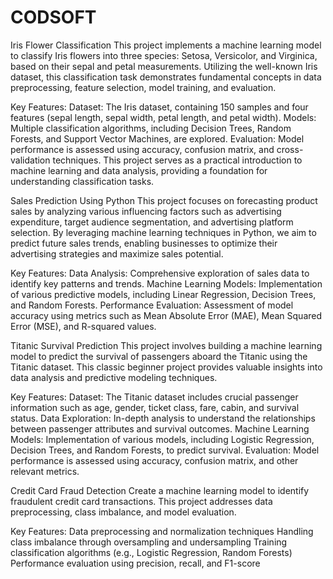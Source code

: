 # CODSOFT 
Iris Flower Classification
This project implements a machine learning model to classify Iris flowers into three species: Setosa, Versicolor, and Virginica, based on their sepal and petal measurements. Utilizing the well-known Iris dataset, this classification task demonstrates fundamental concepts in data preprocessing, feature selection, model training, and evaluation.

Key Features:
Dataset: The Iris dataset, containing 150 samples and four features (sepal length, sepal width, petal length, and petal width).
Models: Multiple classification algorithms, including Decision Trees, Random Forests, and Support Vector Machines, are explored.
Evaluation: Model performance is assessed using accuracy, confusion matrix, and cross-validation techniques.
This project serves as a practical introduction to machine learning and data analysis, providing a foundation for understanding classification tasks.



Sales Prediction Using Python
This project focuses on forecasting product sales by analyzing various influencing factors such as advertising expenditure, target audience segmentation, and advertising platform selection. By leveraging machine learning techniques in Python, we aim to predict future sales trends, enabling businesses to optimize their advertising strategies and maximize sales potential.

Key Features:
Data Analysis: Comprehensive exploration of sales data to identify key patterns and trends.
Machine Learning Models: Implementation of various predictive models, including Linear Regression, Decision Trees, and Random Forests.
Performance Evaluation: Assessment of model accuracy using metrics such as Mean Absolute Error (MAE), Mean Squared Error (MSE), and R-squared values.



Titanic Survival Prediction
This project involves building a machine learning model to predict the survival of passengers aboard the Titanic using the Titanic dataset. This classic beginner project provides valuable insights into data analysis and predictive modeling techniques.

Key Features:
Dataset: The Titanic dataset includes crucial passenger information such as age, gender, ticket class, fare, cabin, and survival status.
Data Exploration: In-depth analysis to understand the relationships between passenger attributes and survival outcomes.
Machine Learning Models: Implementation of various models, including Logistic Regression, Decision Trees, and Random Forests, to predict survival.
Evaluation: Model performance is assessed using accuracy, confusion matrix, and other relevant metrics.



Credit Card Fraud Detection
Create a machine learning model to identify fraudulent credit card transactions. This project addresses data preprocessing, class imbalance, and model evaluation.

Key Features:
Data preprocessing and normalization techniques
Handling class imbalance through oversampling and undersampling
Training classification algorithms (e.g., Logistic Regression, Random Forests)
Performance evaluation using precision, recall, and F1-score
